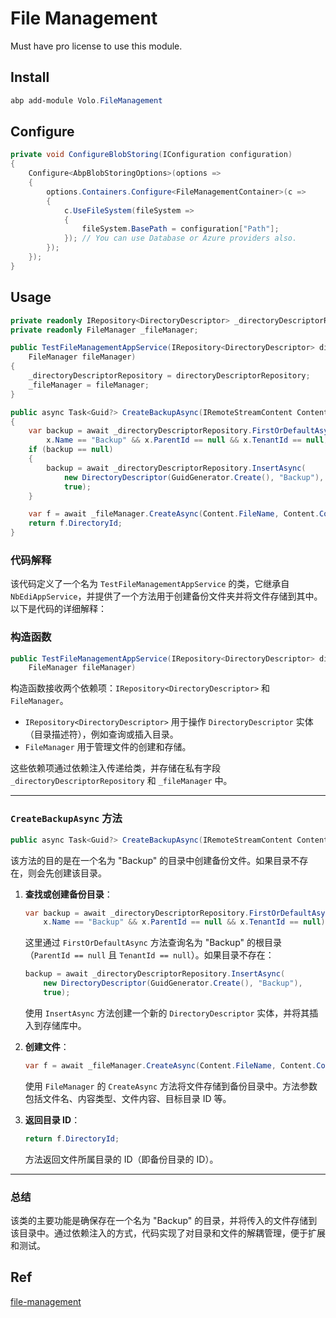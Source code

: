 # File Management
Must have pro license to use this module.

## Install

```powershell
abp add-module Volo.FileManagement
```

## Configure

```c#
private void ConfigureBlobStoring(IConfiguration configuration)
{
    Configure<AbpBlobStoringOptions>(options =>
    {
        options.Containers.Configure<FileManagementContainer>(c =>
        {
            c.UseFileSystem(fileSystem =>
            {
                fileSystem.BasePath = configuration["Path"];
            }); // You can use Database or Azure providers also.
        });
    });
}
```

## Usage

```c#
private readonly IRepository<DirectoryDescriptor> _directoryDescriptorRepository;
private readonly FileManager _fileManager;

public TestFileManagementAppService(IRepository<DirectoryDescriptor> directoryDescriptorRepository,
    FileManager fileManager)
{
    _directoryDescriptorRepository = directoryDescriptorRepository;
    _fileManager = fileManager;
}

public async Task<Guid?> CreateBackupAsync(IRemoteStreamContent Content)
{
    var backup = await _directoryDescriptorRepository.FirstOrDefaultAsync(x =>
        x.Name == "Backup" && x.ParentId == null && x.TenantId == null);
    if (backup == null)
    {
        backup = await _directoryDescriptorRepository.InsertAsync(
            new DirectoryDescriptor(GuidGenerator.Create(), "Backup"),
            true);
    }

    var f = await _fileManager.CreateAsync(Content.FileName, Content.ContentType, Content, backup.Id, null, true);
    return f.DirectoryId;
}
```

### 代码解释
该代码定义了一个名为 `TestFileManagementAppService` 的类，它继承自 `NbEdiAppService`，并提供了一个方法用于创建备份文件夹并将文件存储到其中。以下是代码的详细解释：

### 构造函数
```csharp
public TestFileManagementAppService(IRepository<DirectoryDescriptor> directoryDescriptorRepository,
    FileManager fileManager)
```
构造函数接收两个依赖项：`IRepository<DirectoryDescriptor>` 和 `FileManager`。
- `IRepository<DirectoryDescriptor>` 用于操作 `DirectoryDescriptor` 实体（目录描述符），例如查询或插入目录。
- `FileManager` 用于管理文件的创建和存储。

这些依赖项通过依赖注入传递给类，并存储在私有字段 `_directoryDescriptorRepository` 和 `_fileManager` 中。

---

### `CreateBackupAsync` 方法
```csharp
public async Task<Guid?> CreateBackupAsync(IRemoteStreamContent Content)
```
该方法的目的是在一个名为 "Backup" 的目录中创建备份文件。如果目录不存在，则会先创建该目录。

1. **查找或创建备份目录**：
   ```csharp
   var backup = await _directoryDescriptorRepository.FirstOrDefaultAsync(x =>
       x.Name == "Backup" && x.ParentId == null && x.TenantId == null);
   ```
   这里通过 `FirstOrDefaultAsync` 方法查询名为 "Backup" 的根目录（`ParentId == null` 且 `TenantId == null`）。如果目录不存在：
   ```csharp
   backup = await _directoryDescriptorRepository.InsertAsync(
       new DirectoryDescriptor(GuidGenerator.Create(), "Backup"),
       true);
   ```
   使用 `InsertAsync` 方法创建一个新的 `DirectoryDescriptor` 实体，并将其插入到存储库中。

2. **创建文件**：
   ```csharp
   var f = await _fileManager.CreateAsync(Content.FileName, Content.ContentType, Content, backup.Id, null, true);
   ```
   使用 `FileManager` 的 `CreateAsync` 方法将文件存储到备份目录中。方法参数包括文件名、内容类型、文件内容、目标目录 ID 等。

3. **返回目录 ID**：
   ```csharp
   return f.DirectoryId;
   ```
   方法返回文件所属目录的 ID（即备份目录的 ID）。

---

### 总结
该类的主要功能是确保存在一个名为 "Backup" 的目录，并将传入的文件存储到该目录中。通过依赖注入的方式，代码实现了对目录和文件的解耦管理，便于扩展和测试。

## Ref
[file-management](https://abp.io/docs/latest/modules/file-management)
